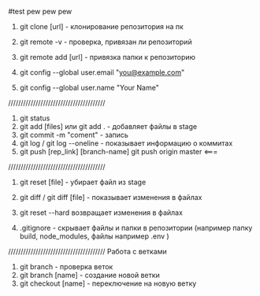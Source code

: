 #test pew pew pew

1. git clone [url] - клонирование репозитория на пк
2. git remote -v - проверка, привязан ли репозиторий
3. git remote add [url] - привязка папки к репозиторию

4. git config --global user.email "you@example.com"
5. git config --global user.name "Your Name"

///////////////////////////////////////

1. git status
2. git add [files] или git add . - добавляет файлы в stage
3. git commit -m "coment" - запись
4. git log / git log --oneline - показывает информацию о коммитах
5. git push [rep_link] [branch-name]
   git push origin master <===

///////////////////////////////////////

1. git reset [file] - убирает файл из stage
2. git diff / git diff [file] - показывает изменения в файлах
3. git reset --hard возвращает изменения в файлах

4. .gitignore - скрывает файлы и папки в репозитории (например папку build, node_modules, файлы например .env )

/////////////////////////////////////// Работа с ветками

1. git branch - проверка веток
2. git branch [name] - создание новой ветки
3. git checkout [name] - переключение на новую ветку
